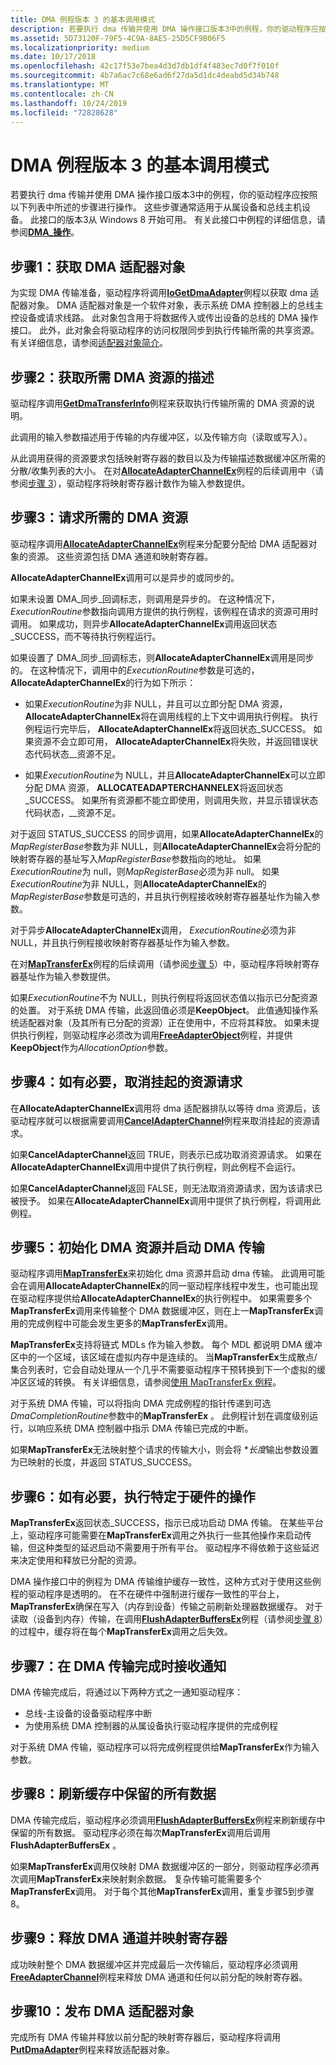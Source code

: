 ```yaml
---
title: DMA 例程版本 3 的基本调用模式
description: 若要执行 dma 传输并使用 DMA 操作接口版本3中的例程，你的驱动程序应按照以下列表中所述的步骤进行操作。
ms.assetid: 5D73120F-79F5-4C9A-8AE5-25D5CF9B06F5
ms.localizationpriority: medium
ms.date: 10/17/2018
ms.openlocfilehash: 42c17f53e7bea4d3d7db1df4f483ec7d0f7f010f
ms.sourcegitcommit: 4b7a6ac7c68e6ad6f27da5d1dc4deabd5d34b748
ms.translationtype: MT
ms.contentlocale: zh-CN
ms.lasthandoff: 10/24/2019
ms.locfileid: "72828628"
---
```

# <a name="basic-calling-pattern-for-version-3-dma-routines"></a>DMA 例程版本 3 的基本调用模式


若要执行 dma 传输并使用 DMA 操作接口版本3中的例程，你的驱动程序应按照以下列表中所述的步骤进行操作。 这些步骤通常适用于从属设备和总线主机设备。 此接口的版本3从 Windows 8 开始可用。 有关此接口中例程的详细信息，请参阅[**DMA\_操作**](https://docs.microsoft.com/windows-hardware/drivers/ddi/wdm/ns-wdm-_dma_operations)。

## <a name="step-1-obtain-a-dma-adapter-object"></a>步骤1：获取 DMA 适配器对象


为实现 DMA 传输准备，驱动程序将调用[**IoGetDmaAdapter**](https://docs.microsoft.com/windows-hardware/drivers/ddi/wdm/nf-wdm-iogetdmaadapter)例程以获取 dma 适配器对象。 DMA 适配器对象是一个软件对象，表示系统 DMA 控制器上的总线主控设备或请求线路。 此对象包含用于将数据传入或传出设备的总线的 DMA 操作接口。 此外，此对象会将驱动程序的访问权限同步到执行传输所需的共享资源。 有关详细信息，请参阅[适配器对象简介](introduction-to-adapter-objects.md)。

## <a name="step-2-obtain-a-description-of-the-required-dma-resources"></a>步骤2：获取所需 DMA 资源的描述


驱动程序调用[**GetDmaTransferInfo**](https://docs.microsoft.com/windows-hardware/drivers/ddi/wdm/nc-wdm-pget_dma_transfer_info)例程来获取执行传输所需的 DMA 资源的说明。

此调用的输入参数描述用于传输的内存缓冲区，以及传输方向（读取或写入）。

从此调用获得的资源要求包括映射寄存器的数目以及为传输描述数据缓冲区所需的分散/收集列表的大小。 在对[**AllocateAdapterChannelEx**](https://docs.microsoft.com/windows-hardware/drivers/ddi/wdm/nc-wdm-pallocate_adapter_channel_ex)例程的后续调用中（请参阅[步骤 3](#step-3-request-the-required-dma-resources)），驱动程序将映射寄存器计数作为输入参数提供。

## <a name="step-3-request-the-required-dma-resources"></a>步骤3：请求所需的 DMA 资源


驱动程序调用[**AllocateAdapterChannelEx**](https://docs.microsoft.com/windows-hardware/drivers/ddi/wdm/nc-wdm-pallocate_adapter_channel_ex)例程来分配要分配给 DMA 适配器对象的资源。 这些资源包括 DMA 通道和映射寄存器。

**AllocateAdapterChannelEx**调用可以是异步的或同步的。

如果未设置 DMA\_同步\_回调标志，则调用是异步的。 在这种情况下， *ExecutionRoutine*参数指向调用方提供的执行例程，该例程在请求的资源可用时调用。 如果成功，则异步**AllocateAdapterChannelEx**调用返回状态\_SUCCESS，而不等待执行例程运行。

如果设置了 DMA\_同步\_回调标志，则**AllocateAdapterChannelEx**调用是同步的。 在这种情况下，调用中的*ExecutionRoutine*参数是可选的， **AllocateAdapterChannelEx**的行为如下所示：

-   如果*ExecutionRoutine*为非 NULL，并且可以立即分配 DMA 资源， **AllocateAdapterChannelEx**将在调用线程的上下文中调用执行例程。 执行例程运行完毕后， **AllocateAdapterChannelEx**将返回状态\_SUCCESS。 如果资源不会立即可用， **AllocateAdapterChannelEx**将失败，并返回错误状态代码状态\_\_资源不足。

-   如果*ExecutionRoutine*为 NULL，并且**AllocateAdapterChannelEx**可以立即分配 DMA 资源， **ALLOCATEADAPTERCHANNELEX**将返回状态\_SUCCESS。 如果所有资源都不能立即使用，则调用失败，并显示错误状态代码状态，\_\_资源不足。

对于返回 STATUS\_SUCCESS 的同步调用，如果**AllocateAdapterChannelEx**的*MapRegisterBase*参数为非 NULL，则**AllocateAdapterChannelEx**会将分配的映射寄存器的基址写入*MapRegisterBase*参数指向的地址。 如果*ExecutionRoutine*为 null，则*MapRegisterBase*必须为非 null。 如果*ExecutionRoutine*为非 NULL，则**AllocateAdapterChannelEx**的*MapRegisterBase*参数是可选的，并且执行例程接收映射寄存器基址作为输入参数。

对于异步**AllocateAdapterChannelEx**调用， *ExecutionRoutine*必须为非 NULL，并且执行例程接收映射寄存器基址作为输入参数。

在对[**MapTransferEx**](https://docs.microsoft.com/windows-hardware/drivers/ddi/wdm/nc-wdm-pmap_transfer_ex)例程的后续调用（请参阅[步骤 5](#step-5-initialize-the-dma-resources-and-start-the-dma-transfer)）中，驱动程序将映射寄存器基址作为输入参数提供。

如果*ExecutionRoutine*不为 NULL，则执行例程将返回状态值以指示已分配资源的处置。 对于系统 DMA 传输，此返回值必须是**KeepObject**。 此值通知操作系统适配器对象（及其所有已分配的资源）正在使用中，不应将其释放。 如果未提供执行例程，则驱动程序必须改为调用[**FreeAdapterObject**](https://docs.microsoft.com/windows-hardware/drivers/ddi/wdm/nc-wdm-pfree_adapter_object)例程，并提供**KeepObject**作为*AllocationOption*参数。

## <a name="step-4-if-necessary-cancel-the-pending-resource-request"></a>步骤4：如有必要，取消挂起的资源请求


在**AllocateAdapterChannelEx**调用将 dma 适配器排队以等待 dma 资源后，该驱动程序就可以根据需要调用[**CancelAdapterChannel**](https://docs.microsoft.com/windows-hardware/drivers/ddi/wdm/nc-wdm-pcancel_adapter_channel)例程来取消挂起的资源请求。

如果**CancelAdapterChannel**返回 TRUE，则表示已成功取消资源请求。 如果在**AllocateAdapterChannelEx**调用中提供了执行例程，则此例程不会运行。

如果**CancelAdapterChannel**返回 FALSE，则无法取消资源请求，因为该请求已被授予。 如果在**AllocateAdapterChannelEx**调用中提供了执行例程，将调用此例程。

## <a name="step-5-initialize-the-dma-resources-and-start-the-dma-transfer"></a>步骤5：初始化 DMA 资源并启动 DMA 传输


驱动程序调用[**MapTransferEx**](https://docs.microsoft.com/windows-hardware/drivers/ddi/wdm/nc-wdm-pmap_transfer_ex)来初始化 dma 资源并启动 dma 传输。 此调用可能会在调用**AllocateAdapterChannelEx**的同一驱动程序线程中发生，也可能出现在驱动程序提供给**AllocateAdapterChannelEx**的执行例程中。 如果需要多个**MapTransferEx**调用来传输整个 DMA 数据缓冲区，则在上一**MapTransferEx**调用的完成例程中可能会发生更多的**MapTransferEx**调用。

**MapTransferEx**支持将链式 MDLs 作为输入参数。 每个 MDL 都说明 DMA 缓冲区中的一个区域，该区域在虚拟内存中是连续的。 当**MapTransferEx**生成散点/集合列表时，它会自动处理从一个几乎不需要驱动程序干预转换到下一个虚拟的缓冲区区域的转换。 有关详细信息，请参阅[使用 MapTransferEx 例程](using-the-maptransferex-routine.md)。

对于系统 DMA 传输，可以将指向 DMA 完成例程的指针传递到可选*DmaCompletionRoutine*参数中的**MapTransferEx** 。 此例程计划在调度级别运行，以响应系统 DMA 控制器中指示 DMA 传输已完成的中断。

如果**MapTransferEx**无法映射整个请求的传输大小，则会将 \**长度*输出参数设置为已映射的长度，并返回 STATUS\_SUCCESS。

## <a name="step-6-if-necessary-perform-hardware-specific-operations"></a>步骤6：如有必要，执行特定于硬件的操作


**MapTransferEx**返回状态\_SUCCESS，指示已成功启动 DMA 传输。 在某些平台上，驱动程序可能需要在**MapTransferEx**调用之外执行一些其他操作来启动传输，但这种类型的延迟启动不需要用于所有平台。 驱动程序不得依赖于这些延迟来决定使用和释放已分配的资源。

DMA 操作接口中的例程为 DMA 传输维护缓存一致性，这种方式对于使用这些例程的驱动程序是透明的。 在不在硬件中强制进行缓存一致性的平台上， **MapTransferEx**确保在写入（内存到设备）传输之前刷新处理器数据缓存。 对于读取（设备到内存）传输，在调用[**FlushAdapterBuffersEx**](https://docs.microsoft.com/windows-hardware/drivers/ddi/wdm/nc-wdm-pflush_adapter_buffers_ex)例程（请参阅[步骤 8](#step-8-flush-any-data-that-remains-in-the-cache)）的过程中，缓存将在每个**MapTransferEx**调用之后失效。

## <a name="step-7-receive-notification-when-the-dma-transfer-finishes"></a>步骤7：在 DMA 传输完成时接收通知


DMA 传输完成后，将通过以下两种方式之一通知驱动程序：

-   总线-主设备的设备驱动程序中断
-   为使用系统 DMA 控制器的从属设备执行驱动程序提供的完成例程

对于系统 DMA 传输，驱动程序可以将完成例程提供给**MapTransferEx**作为输入参数。
## <a name="step-8-flush-any-data-that-remains-in-the-cache"></a>步骤8：刷新缓存中保留的所有数据


DMA 传输完成后，驱动程序必须调用[**FlushAdapterBuffersEx**](https://docs.microsoft.com/windows-hardware/drivers/ddi/wdm/nc-wdm-pflush_adapter_buffers_ex)例程来刷新缓存中保留的所有数据。 驱动程序必须在每次**MapTransferEx**调用后调用**FlushAdapterBuffersEx** 。

如果**MapTransferEx**调用仅映射 DMA 数据缓冲区的一部分，则驱动程序必须再次调用**MapTransferEx**来映射剩余数据。 复杂传输可能需要多个**MapTransferEx**调用。 对于每个其他**MapTransferEx**调用，重复步骤5到步骤8。

## <a name="step-9-free-the-dma-channel-and-map-registers"></a>步骤9：释放 DMA 通道并映射寄存器


成功映射整个 DMA 数据缓冲区并完成最后一次传输后，驱动程序必须调用[**FreeAdapterChannel**](https://docs.microsoft.com/windows-hardware/drivers/kernel/mmcreatemdl)例程来释放 DMA 通道和任何以前分配的映射寄存器。

## <a name="step-10-release-the-dma-adapter-object"></a>步骤10：发布 DMA 适配器对象


完成所有 DMA 传输并释放以前分配的映射寄存器后，驱动程序将调用[**PutDmaAdapter**](https://docs.microsoft.com/windows-hardware/drivers/ddi/wdm/nc-wdm-pput_dma_adapter)例程来释放适配器对象。

 

 




